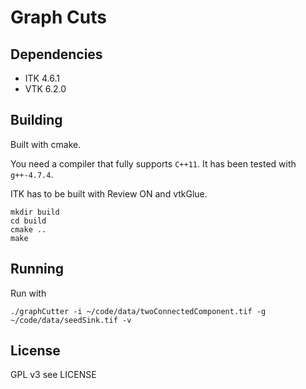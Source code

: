 # Graph Cuts

Dependencies
------------

* ITK 4.6.1
* VTK 6.2.0

Building
--------

Built with cmake.

You need a compiler that fully supports `C++11`. It has been tested with `g++-4.7.4`.

ITK has to be built with Review ON and vtkGlue.

    mkdir build
    cd build
    cmake ..
    make

Running
-------
    
Run with

    ./graphCutter -i ~/code/data/twoConnectedComponent.tif -g ~/code/data/seedSink.tif -v
    
License
-------
GPL v3 see LICENSE
